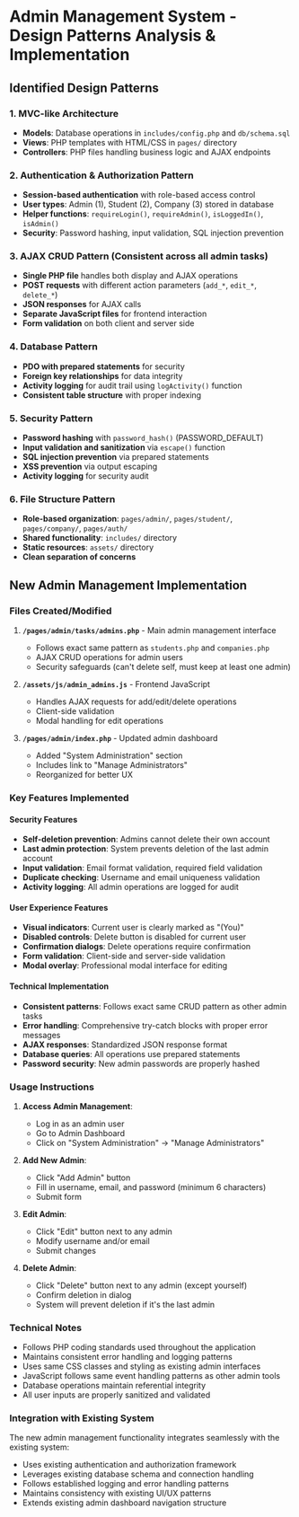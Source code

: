 # Admin Management System - Design Patterns Analysis & Implementation

## Identified Design Patterns

### 1. MVC-like Architecture
- **Models**: Database operations in `includes/config.php` and `db/schema.sql`
- **Views**: PHP templates with HTML/CSS in `pages/` directory
- **Controllers**: PHP files handling business logic and AJAX endpoints

### 2. Authentication & Authorization Pattern
- **Session-based authentication** with role-based access control
- **User types**: Admin (1), Student (2), Company (3) stored in database
- **Helper functions**: `requireLogin()`, `requireAdmin()`, `isLoggedIn()`, `isAdmin()`
- **Security**: Password hashing, input validation, SQL injection prevention

### 3. AJAX CRUD Pattern (Consistent across all admin tasks)
- **Single PHP file** handles both display and AJAX operations
- **POST requests** with different action parameters (`add_*`, `edit_*`, `delete_*`)
- **JSON responses** for AJAX calls
- **Separate JavaScript files** for frontend interaction
- **Form validation** on both client and server side

### 4. Database Pattern
- **PDO with prepared statements** for security
- **Foreign key relationships** for data integrity
- **Activity logging** for audit trail using `logActivity()` function
- **Consistent table structure** with proper indexing

### 5. Security Pattern
- **Password hashing** with `password_hash()` (PASSWORD_DEFAULT)
- **Input validation and sanitization** via `escape()` function
- **SQL injection prevention** via prepared statements
- **XSS prevention** via output escaping
- **Activity logging** for security audit

### 6. File Structure Pattern
- **Role-based organization**: `pages/admin/`, `pages/student/`, `pages/company/`, `pages/auth/`
- **Shared functionality**: `includes/` directory
- **Static resources**: `assets/` directory
- **Clean separation of concerns**

## New Admin Management Implementation

### Files Created/Modified

1. **`/pages/admin/tasks/admins.php`** - Main admin management interface
   - Follows exact same pattern as `students.php` and `companies.php`
   - AJAX CRUD operations for admin users
   - Security safeguards (can't delete self, must keep at least one admin)

2. **`/assets/js/admin_admins.js`** - Frontend JavaScript
   - Handles AJAX requests for add/edit/delete operations
   - Client-side validation
   - Modal handling for edit operations

3. **`/pages/admin/index.php`** - Updated admin dashboard
   - Added "System Administration" section
   - Includes link to "Manage Administrators"
   - Reorganized for better UX

### Key Features Implemented

#### Security Features
- **Self-deletion prevention**: Admins cannot delete their own account
- **Last admin protection**: System prevents deletion of the last admin account
- **Input validation**: Email format validation, required field validation
- **Duplicate checking**: Username and email uniqueness validation
- **Activity logging**: All admin operations are logged for audit

#### User Experience Features
- **Visual indicators**: Current user is clearly marked as "(You)"
- **Disabled controls**: Delete button is disabled for current user
- **Confirmation dialogs**: Delete operations require confirmation
- **Form validation**: Client-side and server-side validation
- **Modal overlay**: Professional modal interface for editing

#### Technical Implementation
- **Consistent patterns**: Follows exact same CRUD pattern as other admin tasks
- **Error handling**: Comprehensive try-catch blocks with proper error messages
- **AJAX responses**: Standardized JSON response format
- **Database queries**: All operations use prepared statements
- **Password security**: New admin passwords are properly hashed

### Usage Instructions

1. **Access Admin Management**:
   - Log in as an admin user
   - Go to Admin Dashboard
   - Click on "System Administration" → "Manage Administrators"

2. **Add New Admin**:
   - Click "Add Admin" button
   - Fill in username, email, and password (minimum 6 characters)
   - Submit form

3. **Edit Admin**:
   - Click "Edit" button next to any admin
   - Modify username and/or email
   - Submit changes

4. **Delete Admin**:
   - Click "Delete" button next to any admin (except yourself)
   - Confirm deletion in dialog
   - System will prevent deletion if it's the last admin

### Technical Notes

- Follows PHP coding standards used throughout the application
- Maintains consistent error handling and logging patterns
- Uses same CSS classes and styling as existing admin interfaces
- JavaScript follows same event handling patterns as other admin tools
- Database operations maintain referential integrity
- All user inputs are properly sanitized and validated

### Integration with Existing System

The new admin management functionality integrates seamlessly with the existing system:
- Uses existing authentication and authorization framework
- Leverages existing database schema and connection handling
- Follows established logging and error handling patterns
- Maintains consistency with existing UI/UX patterns
- Extends existing admin dashboard navigation structure
